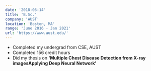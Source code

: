 ```yaml
---
date: '2018-05-14'
title: 'B.Sc.'
company: 'AUST'
location: 'Boston, MA'
range: 'June 2016 - Jan 2021'
url: 'https://www.aust.edu/'
---
```


- Completed my undergrad from CSE, AUST
- Completed 156 credit hours
- Did my thesis on **'Multiple Chest Disease Detection from X-ray imagesApplying Deep Neural Network'**
